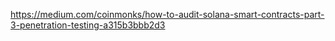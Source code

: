 https://medium.com/coinmonks/how-to-audit-solana-smart-contracts-part-3-penetration-testing-a315b3bbb2d3
